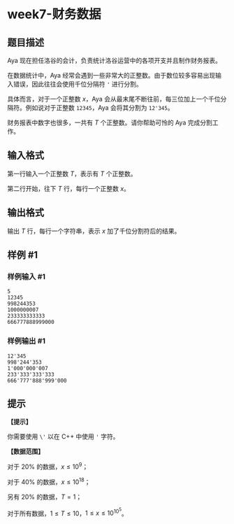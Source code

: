 # week7-财务数据

## 题目描述

Aya 现在担任洛谷的会计，负责统计洛谷运营中的各项开支并且制作财务报表。

在数据统计中，Aya 经常会遇到一些非常大的正整数。由于数位较多容易出现输入错误，因此往往会使用千位分隔符 `'` 进行分割。

具体而言，对于一个正整数 $x$，Aya 会从最末尾不断往前，每三位加上一个千位分隔符。例如说对于正整数 `12345`，Aya 会将其分割为 `12'345`。

财务报表中数字也很多，一共有 $T$ 个正整数。请你帮助可怜的 Aya 完成分割工作。

## 输入格式

第一行输入一个正整数 $T$，表示有 $T$ 个正整数。

第二行开始，往下 $T$ 行，每行一个正整数 $x$。

## 输出格式

输出 $T$ 行，每行一个字符串，表示 $x$ 加了千位分割符后的结果。

## 样例 #1

### 样例输入 #1

```
5
12345
998244353
1000000007
233333333333
666777888999000
```

### 样例输出 #1

```
12'345
998'244'353
1'000'000'007
233'333'333'333
666'777'888'999'000
```

## 提示

**【提示】**

你需要使用 `\'` 以在 C++ 中使用 `'` 字符。

**【数据范围】**

对于 $20\%$ 的数据，$x \leq 10^9$；

对于 $40\%$ 的数据，$x \leq 10^{18}$；

另有 $20\%$ 的数据，$T=1$；

对于所有数据，$1 \leq T \leq 10$，$1 \leq x\leq 10^{10^5}$。